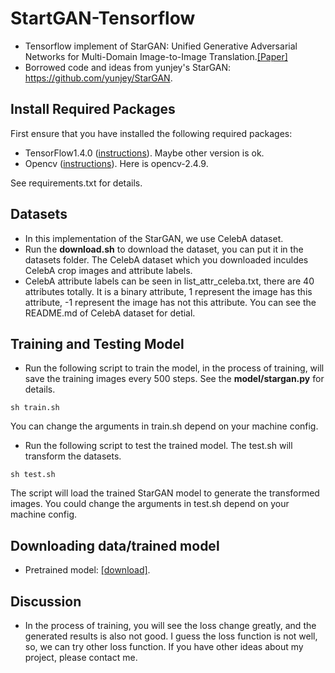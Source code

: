 # StartGAN-Tensorflow
* Tensorflow implement of StarGAN: Unified Generative Adversarial Networks for Multi-Domain Image-to-Image Translation.[[Paper]](https://arxiv.org/abs/1711.09020)
* Borrowed code and ideas from yunjey's StarGAN: https://github.com/yunjey/StarGAN.

## Install Required Packages
First ensure that you have installed the following required packages:
* TensorFlow1.4.0 ([instructions](https://www.tensorflow.org/install/)). Maybe other version is ok.
* Opencv ([instructions](https://github.com/opencv/opencv)). Here is opencv-2.4.9.

See requirements.txt for details.

## Datasets
* In this implementation of the StarGAN, we use CelebA dataset.
* Run the **download.sh** to download the dataset, you can put it in the datasets folder. The CelebA dataset which you downloaded inculdes CelebA crop images and attribute labels.
* CelebA attribute labels can be seen in list_attr_celeba.txt, there are 40 attributes totally. It is a binary attribute, 1 represent the image has this attribute, -1 represent the image has not this attribute. You can see the README.md of CelebA dataset for detial.

## Training and Testing Model
* Run the following script to train the model, in the process of training, will save the training images every 500 steps. See the **model/stargan.py** for details.
```shell
sh train.sh
```
You can change the arguments in train.sh depend on your machine config.
* Run the following script to test the trained model. The test.sh will transform the datasets.
```shell
sh test.sh
```
The script will load the trained StarGAN model to generate the transformed images. You could change the arguments in test.sh depend on your machine config.

## Downloading data/trained model
* Pretrained model: [[download]](https://drive.google.com/open?id=1ngSzJN3oUdn2Xrrvl_vNyPsQThI0hHcY).

## Discussion
* In the process of training, you will see the loss change greatly, and the generated results is also not good. I guess the loss function is not well, so, we can try other loss function. If you have other ideas about my project, please contact me.